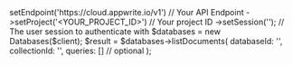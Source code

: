 <?php

use Appwrite\Client;
use Appwrite\Services\Databases;

$client = (new Client())
    ->setEndpoint('https://cloud.appwrite.io/v1') // Your API Endpoint
    ->setProject('&lt;YOUR_PROJECT_ID&gt;') // Your project ID
    ->setSession(''); // The user session to authenticate with

$databases = new Databases($client);

$result = $databases->listDocuments(
    databaseId: '<DATABASE_ID>',
    collectionId: '<COLLECTION_ID>',
    queries: [] // optional
);